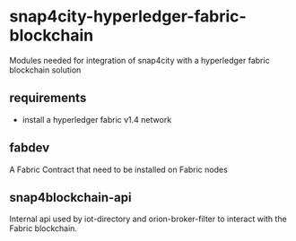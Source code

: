 # snap4city-hyperledger-fabric-blockchain
Modules needed for integration of snap4city with a hyperledger fabric blockchain solution
## requirements
- install a hyperledger fabric v1.4 network

## fabdev
A Fabric Contract that need to be installed on Fabric nodes

## snap4blockchain-api
Internal api used by iot-directory and orion-broker-filter to interact with the Fabric blockchain.
